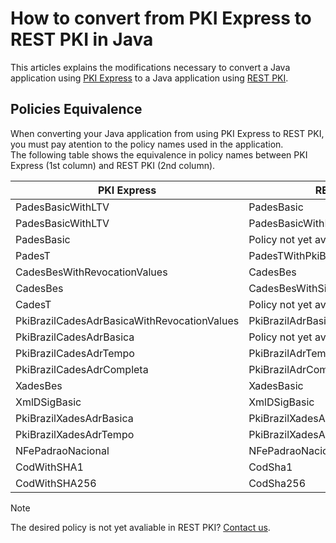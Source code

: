 # How to convert from PKI Express to REST PKI in Java
This articles explains the modifications necessary to convert a Java application using [PKI Express](../../pki-express/index.md) to a Java application using [REST PKI](../index.md).

## Policies Equivalence
When converting your Java application from using PKI Express to REST PKI, you must pay atention to the policy names used in the application.  
The following table shows the equivalence in policy names between PKI Express (1st column) and REST PKI (2nd column). 

| PKI Express                                 | REST PKI                         |
|---------------------------------------------|----------------------------------|
| PadesBasicWithLTV                           | PadesBasic                       |
| PadesBasicWithLTV                           | PadesBasicWithPkiBrazilCerts     |
| PadesBasic                                  | Policy not yet avaliable         |
| PadesT                                      | PadesTWithPkiBrazilCerts         |
| CadesBesWithRevocationValues                | CadesBes                         |
| CadesBes                                    | CadesBesWithSigningTimeAndNoCrls |
| CadesT                                      | Policy not yet avaliable         |
| PkiBrazilCadesAdrBasicaWithRevocationValues | PkiBrazilAdrBasica               |
| PkiBrazilCadesAdrBasica                     | Policy not yet avaliable         |
| PkiBrazilCadesAdrTempo                      | PkiBrazilAdrTempo                |
| PkiBrazilCadesAdrCompleta                   | PkiBrazilAdrCompleta             |
| XadesBes                                    | XadesBasic                       |
| XmlDSigBasic                                | XmlDSigBasic                     |
| PkiBrazilXadesAdrBasica                     | PkiBrazilXadesAdrBasica          |
| PkiBrazilXadesAdrTempo                      | PkiBrazilXadesAdrTempo           |
| NFePadraoNacional                           | NFePadraoNacional                |
| CodWithSHA1                                 | CodSha1                          |
| CodWithSHA256                               | CodSha256                        |

> [!NOTE]
> The desired policy is not yet avaliable in REST PKI? [Contact us](https://www.lacunasoftware.com/en/home/purchase).